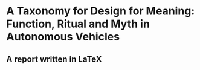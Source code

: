 # A Taxonomy for Design for Meaning: Function, Ritual and Myth in Autonomous Vehicles

## A report written in LaTeX
